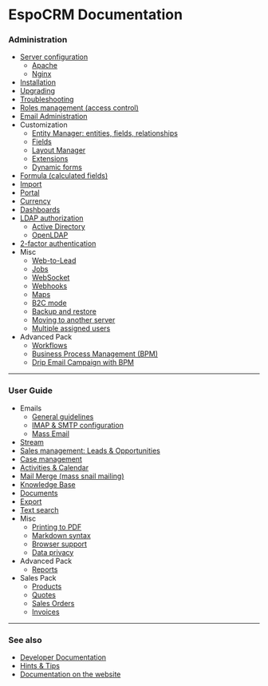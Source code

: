# EspoCRM Documentation

### Administration

* [Server configuration](https://github.com/espocrm/documentation/blob/master/administration/server-configuration.md)
  * [Apache](https://github.com/espocrm/documentation/blob/master/administration/apache-server-configuration.md)
  * [Nginx](https://github.com/espocrm/documentation/blob/master/administration/nginx-server-configuration.md)
* [Installation](https://github.com/espocrm/documentation/blob/master/administration/installation.md)
* [Upgrading](https://github.com/espocrm/documentation/blob/master/administration/upgrading.md)
* [Troubleshooting](https://github.com/espocrm/documentation/blob/master/administration/troubleshooting.md)
* [Roles management (access control)](https://github.com/espocrm/documentation/blob/master/administration/roles-management.md)
* [Email Administration](https://github.com/espocrm/documentation/blob/master/administration/emails.md)
* Customization
  * [Entity Manager: entities, fields, relationships](https://github.com/espocrm/documentation/blob/master/administration/entity-manager.md)
  * [Fields](https://github.com/espocrm/documentation/blob/master/administration/fields.md)
  * [Layout Manager](https://github.com/espocrm/documentation/blob/master/administration/layout-manager.md)
  * [Extensions](https://github.com/espocrm/documentation/blob/master/administration/extensions.md)
  * [Dynamic forms](https://github.com/espocrm/documentation/blob/master/administration/dynamic-logic.md)
* [Formula (calculated fields)](https://github.com/espocrm/documentation/blob/master/administration/formula.md)
* [Import](https://github.com/espocrm/documentation/blob/master/administration/import.md)
* [Portal](https://github.com/espocrm/documentation/blob/master/administration/portal.md)
* [Currency](https://github.com/espocrm/documentation/blob/master/administration/currency.md)
* [Dashboards](administration/dashboards.md)
* [LDAP authorization](https://github.com/espocrm/documentation/blob/master/administration/ldap-authorization.md)
  * [Active Directory](https://github.com/espocrm/documentation/blob/master/administration/ldap-authorization-for-ad.md)
  * [OpenLDAP](https://github.com/espocrm/documentation/blob/master/administration/ldap-authorization-for-openldap.md)
* [2-factor authentication](https://github.com/espocrm/documentation/blob/master/administration/2fa.md)
* Misc
  * [Web-to-Lead](https://github.com/espocrm/documentation/blob/master/administration/web-to-lead.md)
  * [Jobs](https://github.com/espocrm/documentation/blob/master/administration/jobs.md)
  * [WebSocket](https://github.com/espocrm/documentation/blob/master/administration/websocket.md)
  * [Webhooks](https://github.com/espocrm/documentation/blob/master/administration/webhooks.md)
  * [Maps](https://github.com/espocrm/documentation/blob/master/administration/maps.md)
  * [B2C mode](https://github.com/espocrm/documentation/blob/master/administration/b2c.md)
  * [Backup and restore](https://github.com/espocrm/documentation/blob/master/administration/backup-and-restore.md)
  * [Moving to another server](https://github.com/espocrm/documentation/blob/master/administration/moving-to-another-server.md)
  * [Multiple assigned users](https://github.com/espocrm/documentation/blob/master/administration/multiple-assigned-users.md)
* Advanced Pack
  * [Workflows](https://github.com/espocrm/documentation/blob/master/administration/workflows.md)
  * [Business Process Management (BPM)](https://github.com/espocrm/documentation/blob/master/administration/bpm.md)
  * [Drip Email Campaign with BPM](https://github.com/espocrm/documentation/blob/master/administration/bpm-drip-email-campaign.md)

---

### User Guide

* Emails
  * [General guidelines](https://github.com/espocrm/documentation/blob/master/user-guide/emails.md)
  * [IMAP & SMTP configuration](https://github.com/espocrm/documentation/blob/master/user-guide/imap-smtp-configuration.md)
  * [Mass Email](https://github.com/espocrm/documentation/blob/master/user-guide/mass-email.md)
* [Stream](https://github.com/espocrm/documentation/blob/master/user-guide/stream.md)
* [Sales management: Leads & Opportunities](https://github.com/espocrm/documentation/blob/master/user-guide/sales-management.md)
* [Case management](https://github.com/espocrm/documentation/blob/master/user-guide/case-management.md)
* [Activities & Calendar](https://github.com/espocrm/documentation/blob/master/user-guide/activities-and-calendar.md)
* [Mail Merge (mass snail mailing)](https://github.com/espocrm/documentation/blob/master/user-guide/mail-merge.md)
* [Knowledge Base](https://github.com/espocrm/documentation/blob/master/user-guide/knowledge-base.md)
* [Documents](https://github.com/espocrm/documentation/blob/master/user-guide/documents.md)
* [Export](https://github.com/espocrm/documentation/blob/master/user-guide/export.md)
* [Text search](https://github.com/espocrm/documentation/blob/master/user-guide/text-search.md)
* Misc
  * [Printing to PDF](https://github.com/espocrm/documentation/blob/master/user-guide/printing-to-pdf.md)
  * [Markdown syntax](https://github.com/espocrm/documentation/blob/master/user-guide/markdown.md)
  * [Browser support](https://github.com/espocrm/documentation/blob/master/user-guide/browser-support.md)
  * [Data privacy](https://github.com/espocrm/documentation/blob/master/user-guide/data-privacy.md)
* Advanced Pack
  * [Reports](https://github.com/espocrm/documentation/blob/master/user-guide/reports.md)
* Sales Pack
  * [Products](https://github.com/espocrm/documentation/blob/master/user-guide/products.md)
  * [Quotes](https://github.com/espocrm/documentation/blob/master/user-guide/quotes.md)
  * [Sales Orders](https://github.com/espocrm/documentation/blob/master/user-guide/sales-orders.md)
  * [Invoices](https://github.com/espocrm/documentation/blob/master/user-guide/invoices.md)

---

### See also

* [Developer Documentation](https://github.com/espocrm/documentation/blob/master/development/index.md)
* [Hints & Tips](https://www.espocrm.com/tips/)
* [Documentation on the website](https://www.espocrm.com/documentation/)
